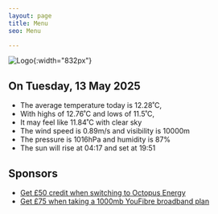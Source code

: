 ```yaml
---
layout: page
title: Menu
seo: Menu

---
```


![Logo](/images/logo.jpg){:width="832px"}

<!-- weather_marker starts -->
## On Tuesday, 13 May 2025

- The average temperature today is 12.28˚C,
- With highs of 12.76˚C and lows of 11.5˚C,
- It may feel like 11.84˚C with clear sky
- The wind speed is 0.89m/s and visibility is 10000m
- The pressure is 1016hPa and humidity is 87%
- The sun will rise at 04:17 and set at 19:51

<!-- weather_marker ends -->

## Sponsors

- [Get £50 credit when switching to Octopus Energy](https://bit.ly/3oD1nnS)
- [Get £75 when taking a 1000mb YouFibre broadband plan](https://aklam.io/91zWhU?)
